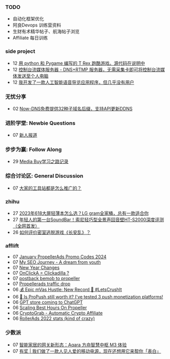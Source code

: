 ### TODO
-  自动化框架优化
-  阿良Devops 训练营资料
-  生财有术精华帖子、航海帖子浏览
-  Affiliate 每日训练

### side project
<!-- sideproject:START -->
-  12 [用 python 和 Pygame 编写的 T Rex 跑酷游戏。源代码在说明中](https://www.youtube.com/watch?v=pZySIXSelCA)
-  12 [控制台流媒体服务器 - DNS+RTMP 服务器，无需采集卡即可将控制台流媒体发送至个人电脑](https://github.com/Aioros/console-streaming-server)
-  12 [我开发了一款人工智能语音导览应用程序，但几乎没有用户](https://www.reddit.com/r/SideProject/comments/18gpp0e/ive_built_an_ai_audio_tour_app_but_have_almost_no/)<!-- sideproject:END -->


### 无忧分享
<!-- ruyo:START -->
-  02 [Now-DNS免费提供32种子域名后缀，支持API更新DDNS](https://51.ruyo.net/18589.html)<!-- ruyo:END -->

### 进阶学堂: Newbie Questions
<!-- advertcn1:START -->
-  07 [新人报道](https://www.advertcn.com/thread-113577-1-1.html)<!-- advertcn1:END -->

### 步步为赢: Follow Along
<!-- advertcn2:START -->
-  29 [Media Buy学习之路记录](https://www.advertcn.com/thread-113493-1-1.html)<!-- advertcn2:END -->

### 综合讨论区: General Discussion
<!-- advertcn3:START -->
-  07 [大家的工具站都是怎么推广的？](https://www.advertcn.com/thread-113578-1-1.html)<!-- advertcn3:END -->


### zhihu
<!-- zhihu:START -->
-  27 [2023年618大屏轻薄本怎么选？LG gram全家桶，总有一款适合你](http://zhuanlan.zhihu.com/p/632641888?utm_campaign=rss&utm_medium=rss&utm_source=rss&utm_content=title)
-  27 [年轻人的第一台SoundBar！索尼轻巧型全景声回音壁HT-S2000深度评测（全网首发）](http://zhuanlan.zhihu.com/p/630990296?utm_campaign=rss&utm_medium=rss&utm_source=rss&utm_content=title)
-  26 [如何评价密室逃脱游戏《长安乱》？](http://www.zhihu.com/question/563950552/answer/3045961312?utm_campaign=rss&utm_medium=rss&utm_source=rss&utm_content=title)<!-- zhihu:END -->

### afflift
<!-- afflift:START -->
-  07 [January PropellerAds Promo Codes 2024](https://afflift.com/f/threads/january-propellerads-promo-codes-2024.12417/)
-  07 [My SEO Journey - A dream from youth](https://afflift.com/f/threads/my-seo-journey-a-dream-from-youth.12005/)
-  07 [New Year Changes](https://afflift.com/f/threads/new-year-changes.12394/)
-  07 [OnClickA = Clickadilla ?](https://afflift.com/f/threads/onclicka-clickadilla.12408/)
-  07 [postback bemob to propeller](https://afflift.com/f/threads/postback-bemob-to-propeller.12418/)
-  07 [Propellerads traffic drop](https://afflift.com/f/threads/propellerads-traffic-drop.12404/)
-  06 [💰 Epic mVas Hustle: New Record 🚀 #LetsCrushIt](https://afflift.com/f/threads/%F0%9F%92%B0-epic-mvas-hustle-new-record-%F0%9F%9A%80-letscrushit.12305/)
-  06 [🔔 Is ProPush still worth it? I&#39;ve tested 3 push monetization platforms!](https://afflift.com/f/threads/%F0%9F%94%94-is-propush-still-worth-it-ive-tested-3-push-monetization-platforms.12275/)
-  06 [GPT store coming to ChatGPT](https://afflift.com/f/threads/gpt-store-coming-to-chatgpt.12414/)
-  06 [Scaling Best Hours On Propeller](https://afflift.com/f/threads/scaling-best-hours-on-propeller.12405/)
-  06 [CryptoGrab - Automatic Crypto Affiliate](https://afflift.com/f/threads/cryptograb-automatic-crypto-affiliate.11746/)
-  06 [RollerAds 2022 stats &lpar;kind of crazy&rpar;](https://afflift.com/f/threads/rollerads-2022-stats-kind-of-crazy.10162/)<!-- afflift:END -->

### 少数派
<!-- sspai:START -->
-  07 [智能家居的网关新形态：Aqara 方舟智慧中枢 M3 体验](https://sspai.com/post/85621)
-  07 [有奖 | 我们做了一款人见人爱的移动电源，现在还想用它来帮你「表白」](https://sspai.com/post/85545)<!-- sspai:END -->
